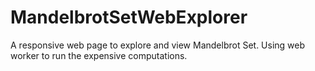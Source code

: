 # MandelbrotSetWebExplorer
A responsive web page to explore and view Mandelbrot Set. Using web worker to run the expensive computations.

